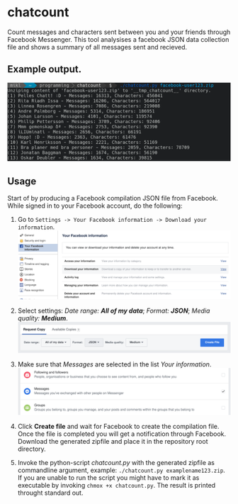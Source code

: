 # chatcount
Count messages and characters sent between you and your friends through Facebook Messenger. This tool analysises a facebook JSON data collection file and shows a summary of all messages sent and recieved.

## Example output.
![Example](resources/4.png)

## Usage
Start of by producing a Facebook compilation JSON file from Facebook. While signed in to your Facebook account, do the following:

1. Go to `Settings -> Your Facebook information -> Download your information`.
![Step1](resources/1.png)

2. Select settings: *Date range: __All of my data__*; *Format: __JSON__*; *Media quality: __Medium__*.
![Step2](resources/2.png)

3. Make sure that *Messages* are selected in the list *Your information*.
![Step3](resources/3.png)

4. Click __Create file__ and wait for Facebook to create the compilation file. Once the file is completed you will get a notification through Facebook. Download the generated zipfile and place it in the repository root directory.

5. Invoke the python-script *chatcount.py* with the generated zipfile as commandline argument, example: `./chatcount.py examplename123.zip`. If you are unable to run the script you might have to mark it as executable by invoking `chmox +x chatcount.py`. The result is printed throught standard out.
